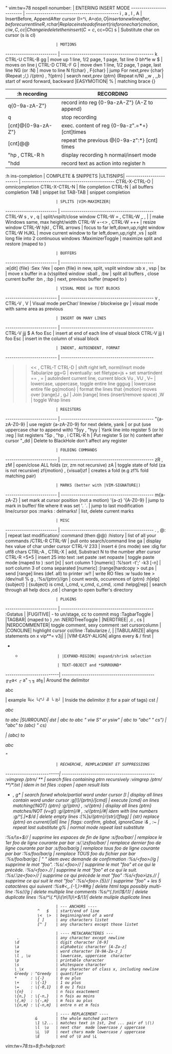 " vim:tw=78 nospell nonumber:
                          | ENTERING INSERT MODE
------------------------- | ---------------------------------------------
i , a , I , A             | InsertBefore, AppendAfter cursor (I=^i, A=$a)
o , O                     | insert a new line after, before current line
R , r{char}               | Replace instead of insert (r is for one char)
c{motion} , ciw , C , cc  | Change ie delete then insert (C=c$, cc=0C)
s                         | Substitute char on cursor (s is cl)

                          | MOTIONS
------------------------- | ---------------------------------------------
    k  CTRL-U  CTRL-B  gg | move up  1 line, 1/2 page, 1 page, 1st line
0 bh*le w $               | moves on line
    j  CTRL-D  CTRL-F  G  | move dwn 1 line, 1/2 page, 1 page, last line
NG (or :N)                | move to line N
f{char} , F{char}         | jump For next,prev {char} (Repeat ;/,)
/{ptrn} , ?{ptrn}         | search   next,prev {ptrn} (Repeat n/N)
,,w   ,   ,,b             | start of word forward, backward |EASYMOTION|
%                         | matching brace {}[]()

:h recording              | RECORDING
------------------------- | ---------------------------------------------
q{0-9a-zA-Z"}             | record into reg {0-9a-zA-Z"} (A-Z to append)
q                         | stop recording
[cnt]@{0-9a-zA-Z"}        | exec. content of reg {0-9a-z".=*+} [cnt]times
[cnt]@@                   | repeat the previous @{0-9a-z":*} [cnt] times
"hp , CTRL-R h            | display recording h normal/insert mode
"hdd                      | record text as action into register h

:h ins-completion         | COMPLETE & SNIPPETS |ULTISNIPS|
------------------------- | ---------------------------------------------
CTRL-X-CTRL-O             | omnicompletion
CTRL-X-CTRL-N             | file completion
CTRL-N                    | all buffers completion
TAB                       | snippet list
TAB-TAB                   | snippet completion

                          | SPLITS |VIM-MAXIMIZER|
------------------------- | ---------------------------------------------
CTRL-W s , v , q          | split/vspilt/close window
CTRL-W =   , CTRL-W _ , | | make Windows same, max height/width
CTRL-W +-<> , CTRL-W +++  | resize window
CTRL-W hjkl , CTRL arrows | focus to far left,down,up,right window
CTRL-W HJKL               | move current window to far left,down,up,right
,vs                       | split long file into 2 continuous windows
:MaximizerToggle          | maximize split and restore (maped to <F4>)

                          | BUFFERS
------------------------- | ---------------------------------------------
:e[dit] {file}  :Sex :Vex | open {file} in new, split, vsplit window
:sb x , vsp | bx          | move x buffer in a (v)splited window
:sball , :bw              | split all buffers , close current buffer
:bn , :bp                 | next, previous buffer (maped to <F2> <F3>)

                          | VISUAL MODE ie TEXT BLOCKS
------------------------- | ---------------------------------------------
v , CTRL-V  , V           | Visual mode perChar/ linewise / blockwise
gv                        | visual mode with same area as previous

                          | INSERT ON MANY LINES
------------------------- | ---------------------------------------------
CTRL-V  jjj $ A foo Esc   | insert at end of each line of visual block
CTRL-V  jjj I foo Esc     | insert in the column of visual block

                          | INDENT, AUTOINDENT, FORMAT
------------------------- | ---------------------------------------------
>>  << , CTRL-T  CTRL-D   | shift right left, norml/insrt mode Tabularize
gg=G                      | eventually: set filetype=js + set smartindent
== , =                    | autoIndent current line, current block
Vu , VU , V~              | lowercase, uppercase, toggle entire line
gggug                     | lowercase entire file
gq{motion}                | format the lines that {motion} moves over
[range]J , gJ             | Join [range] lines (insert/remove space)
,W                        | toggle Wrap lines

                          | REGISTERS
------------------------- | ---------------------------------------------
"{a-zA-Z0-9}              | use registr {a-zA-Z0-9} for next delete, yank
                          |    or put (use uppercase char to append with)
"5yy , "hyy               | Yank line into register 5 (or h)
:reg                      | list registers
"5p  , "hp , i CTRL-R h   | Put register 5 (or h) content after cursor
"_dd                      | Delete to BlackHole don't affect any register

                          | FOLDING COMMANDS
------------------------- | ---------------------------------------------
zR , zM                   | open/close ALL folds (zr, zm not recursive)
zA                        | toggle state of fold (za is not recursive)
zf{motion} , {visual}zf   | creates a fold (e.g zf% fold matching pair)

                          | MARKS (better with |VIM-SIGNATURE|)
------------------------- | ---------------------------------------------
m{a-zA-Z}                 | set mark at cursor position (not a motion)
'{a-z} '{A-Z0-9}          | jump to mark in buffer/ file where it was set
'.     `.                 | jump to last modification line/cursor pos
:marks  : delmarks!       | list, delete current marks

                          | MISC
------------------------- | ---------------------------------------------
.   ,   @:                | repeat last modification/ :command (then @@)
:history                  | list of all your commands
/CTRL-R CTRL-W            | pull <cword> onto search/command line
ga                        | display hex value of char under cursor
CTRL-V 233                | insert é (ins mode) see :dig for utf8 chars
CTRL-A  , CTRL-X          | add, Substract N to the number after cursor
CTRL-R =5*5               | insert 25 into text
:set paste :set nopaste   | toggle paste mode (maped to <F12>)
:sort [n]                 | sort column 1 [numeric]
:%!sort -t';' -k3 [-n]    | sort column 3 of coma separated [numeric]
:[range]hardcopy > out.ps | send [range] lines (def. all) to printer
:w!!                      | write RO files :w !sudo tee > /dev/null %
g<C-G> , :%s/{ptnr}//gn   | count words, occurences of {ptrn}
:h[elp] {subject}         | {subject} is cmd, i_cmd, v_cmd, c_cmd, :cmd
:helpg[rep]               | search through all help docs
,cd                       | change to open buffer's directory

                          | PLUGINS
------------------------- | ---------------------------------------------
:Gstatus                  | |FUGITIVE| - to un/stage, cc to commit msg
:TagbarToggle             | |TAGBAR| (maped to <F8>)
,nn      :NERDTreeToggle  | |NERDTREE|
,c<Space>  ,  cs          | |NERDCOMMENTER| toggle comment, sexy comment
:set cursorcolumn         | |CONOLINE| highlight cursor col/line <F10>
:Tabularize /,            | |TABULARIZE| aligns statements on x
vip<CR>**=  v3j<CR>|      | |VIM-EASY-ALIGN| aligns every & / first |
+   -                     | |EXPAND-REGION| expand/shrink selection

                          | TEXT-OBJECT and *SURROUND*
--------------------------| ---------------------------------------------
╔╓a<   ┌  a"  ┐╖       at╗| Around the delimitor
 <p id= " xy " > abc </p> |    example
  ╚i<    └i"┘ ╝ └ it┘     | Inside the delimitor (t for a pair of tags)
cst<i>                    | <p>abc</p> to <i>abc</i>  |SURROUND|
dst                       | <i>abc</i> to abc            "
viw S" or ysiw"           | abc to "abc"                 "
cs")                      | "abc" to (abc)               "
cs)<p>                    | (abc) to <p>abc</p>          "

                          | RECHERCHE, REMPLACEMENT ET SUPPRESSIONS
--------------------------| ---------------------------------------------
:vimgrep /ptrn/ **        | search files containing ptrn recursively
:vimgrep /ptrn/ **/*.txt  |  idem in txt files
       :copen             |  open result lists
* , g*                    | search forwd whole/partial word under cursor
[I                        | display all lines contain word under cursor
:g[!]/{prtn}/[cmd]        | execute [cmd] on lines matching(!NOT) {ptrn}
:g/{ptrn}    , :v/{ptrn}  | display all lines {ptrn} matches/NOT (v=g!)
:g/{ptrn}/#  , :v/{ptrn}/#|   idem with line numbers
:g/^[\.]*$/d              | delete empty lines
:[%]s/{ptrn}/{str}/[flag] | {str} replace {ptrn} on current/|all| line
                          | flags: *c*onfirm, *g*lobal, *i*gnoreCase
:& , :~                   | repeat last substitute
g%                        | normal mode repeat last substitute

:%s/\s\+$//               | supprime les espaces de fin de ligne
:s/foo/bar/               | remplace le 1er  foo de ligne courante par bar
:s/.*\zsfoo/bar/          | remplace dernier foo de ligne courante par bar
:s/foo/bar/g              | remplace tous foo de ligne courante par bar
:%s/foo/bar/g             | remplace TOUS foo du fichier par bar
:%s/foo/bar/gc            | " " idem avec demande de confirmation
:%s/\<foo\>//g            | supprime le mot "foo".
:%s/.*\<foo\>//           | supprime le mot "foo" et ce qui le précède.
:%s/\<foo\>.*//           | supprime le mot "foo" et ce qui le suit.
:%s/.*\ze\<foo\>//        | supprime ce qui précède le mot "foo"
:%s/\<foo\>\zs.*//        | supprime ce qui suit le mot "foo"
:%s/\<foo\>.\{5}//        | supprime "foo" + les 5 catactères qui suivent
:%s#<\_.\{-1,}>##g        | delete html tags possibly multi-line
:%s/<!--\_p\{-}-->//g     | delete multiple line comments
:%s/^\(.*\)\n\1$/\1/      | delete duplicate lines
:%s/^\(.*\)\(\n\1\)\+$/\1/| delete muliple duplicate lines

                          | --- ANCHORS ----
                  ^   $   | start/end of line
                  \<  \>  | beginning/end of a word
                  [ ]     | any characters listet
                  [^ ]    | any characters except those listet

                          | ---- METACARACTÈRES ---
         .                | any character except newline
        \d                | digit character [0-9]
        \a                | alphabetic character [A-Za-z]
        \w                | word character [0-9A-Za-z_]
        \l , \u           | lowercase, uppercase  character
        \p                | printable character
        \s                | whitespace character
        \_\x              | any character of class x, including newline
        Greedy : ^Greedy  | quantifier
        *      : \{-}     | 0 ou plus
        \+     : \{-1}    | 1 ou plus
        \=     : \{-0,1}  | 0 ou 1 fois
        \{n}   :          | n fois exactement
        \{n,}  : \{-n,}   | n fois au moins
        \{,m}  : \{-,m}   | m fois au plus
        \{n,m} : \{-n,m}  | entre n et m fois

                          | ---- REPLACEMENT ----
                 &        | the whole matched pattern
                 \1 \2... | matches text in 1st, 2nd ... pair of \(\)
                 \l  \u   | next char  made lowercase / uppercase
                 \L  \U   | next chars made lowercase / uppercase
                 \E       | end of \U and \L

vim:tw=78:ts=8:ft=help:norl:
